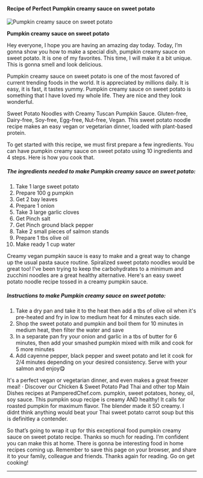             

#### Recipe of Perfect Pumpkin creamy sauce on sweet potato

![Pumpkin creamy sauce on sweet potato](https://img-global.cpcdn.com/recipes/b165081e4f2dda9c/751x532cq70/pumpkin-creamy-sauce-on-sweet-potato-recipe-main-photo.jpg)

**Pumpkin creamy sauce on sweet potato**

Hey everyone, I hope you are having an amazing day today. Today, I’m gonna show you how to make a special dish, pumpkin creamy sauce on sweet potato. It is one of my favorites. This time, I will make it a bit unique. This is gonna smell and look delicious.

Pumpkin creamy sauce on sweet potato is one of the most favored of current trending foods in the world. It is appreciated by millions daily. It is easy, it is fast, it tastes yummy. Pumpkin creamy sauce on sweet potato is something that I have loved my whole life. They are nice and they look wonderful.

Sweet Potato Noodles with Creamy Tuscan Pumpkin Sauce. Gluten-free, Dairy-free, Soy-free, Egg-free, Nut-free, Vegan. This sweet potato noodle recipe makes an easy vegan or vegetarian dinner, loaded with plant-based protein.

To get started with this recipe, we must first prepare a few ingredients. You can have pumpkin creamy sauce on sweet potato using 10 ingredients and 4 steps. Here is how you cook that.

##### The ingredients needed to make Pumpkin creamy sauce on sweet potato:

1.  Take 1 large sweet potato
2.  Prepare 100 g pumpkin
3.  Get 2 bay leaves
4.  Prepare 1 onion
5.  Take 3 large garlic cloves
6.  Get Pinch salt
7.  Get Pinch ground black pepper
8.  Take 2 small pieces of salmon stands
9.  Prepare 1 tbs olive oil
10.  Make ready 1 cup water

Creamy vegan pumpkin sauce is easy to make and a great way to change up the usual pasta sauce routine. Spiralized sweet potato noodles would be great too! I've been trying to keep the carbohydrates to a minimum and zucchini noodles are a great healthy alternative. Here's an easy sweet potato noodle recipe tossed in a creamy pumpkin sauce.

##### Instructions to make Pumpkin creamy sauce on sweet potato:

1.  Take a dry pan and take it to the heat then add a tbs of olive oil when it's pre-heated and fry in low to medium heat for 4 minutes each side.
2.  Shop the sweet potato and pumpkin and boil them for 10 minutes in medium heat, then filter the water and save
3.  In a separate pan fry your onion and garlic in a tbs of butter for 6 minutes, then add your smashed pumpkin mixed with milk and cook for 5 more minutes
4.  Add cayenne pepper, black pepper and sweet potato and let it cook for 2/4 minutes depending on your desired consistency. Serve with your salmon and enjoy😋

It's a perfect vegan or vegetarian dinner, and even makes a great freezer meal! · Discover our Chicken & Sweet Potato Pad Thai and other top Main Dishes recipes at PamperedChef.com. pumpkin, sweet potatoes, honey, oil, soy sauce. This pumpkin soup recipe is creamy AND healthy! It calls for roasted pumpkin for maximum flavor. The blender made it SO creamy. I didnt think anything would beat your Thai sweet potato carrot soup but this is definitley a contender.

So that’s going to wrap it up for this exceptional food pumpkin creamy sauce on sweet potato recipe. Thanks so much for reading. I’m confident you can make this at home. There is gonna be interesting food in home recipes coming up. Remember to save this page on your browser, and share it to your family, colleague and friends. Thanks again for reading. Go on get cooking!

* * *